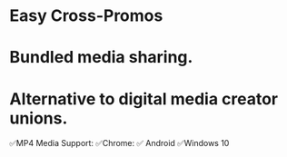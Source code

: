 # Easy Cross-Promos
# Bundled media sharing. 
# Alternative to digital media creator unions.

✅MP4 Media Support:
  ✅Chrome:
    ✅ Android
    ✅Windows 10
  
